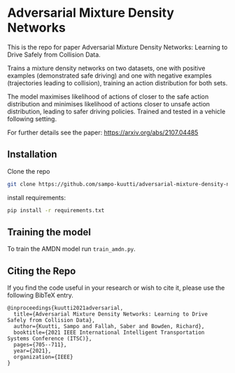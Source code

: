 # Adversarial Mixture Density Networks

This is the repo for paper Adversarial Mixture Density Networks: Learning to Drive Safely from Collision Data. 

Trains a mixture density networks on two datasets, 
one with positive examples (demonstrated safe driving)
and one with negative examples (trajectories leading to collision), training an action distribution for both sets. 

The model maximises likelihood of actions of closer to
the safe action distribution and minimises likelihood of actions closer to unsafe action distribution, leading to safer driving policies.
Trained and tested in a vehicle following setting.

For further details see the paper: https://arxiv.org/abs/2107.04485


## Installation
Clone the repo

```bash
git clone https://github.com/sampo-kuutti/adversarial-mixture-density-networks
```

install requirements:
```bash
pip install -r requirements.txt
```

## Training the model


To train the AMDN model run `train_amdn.py`.

## Citing the Repo

If you find the code useful in your research or wish to cite it, please use the following BibTeX entry.

```text
@inproceedings{kuutti2021adversarial,
  title={Adversarial Mixture Density Networks: Learning to Drive Safely from Collision Data},
  author={Kuutti, Sampo and Fallah, Saber and Bowden, Richard},
  booktitle={2021 IEEE International Intelligent Transportation Systems Conference (ITSC)},
  pages={705--711},
  year={2021},
  organization={IEEE}
}
```